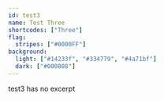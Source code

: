```yaml
---
id: test3
name: Test Three
shortcodes: ["Three"]
flag:
  stripes: ["#0000FF"]
background:
  light: ["#14233f", "#334779", "#4a71bf"]
  dark: ["#000088"]
---
```


test3 has no excerpt
